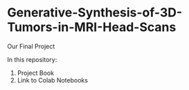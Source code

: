# Generative-Synthesis-of-3D-Tumors-in-MRI-Head-Scans
Our Final Project

In this repository:
1. Project Book
2. Link to Colab Notebooks
